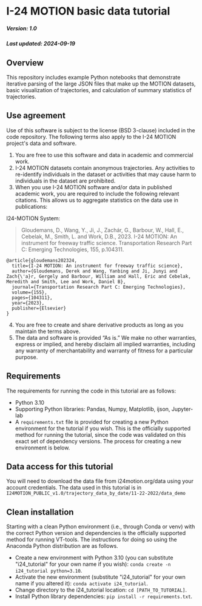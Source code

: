 # I-24 MOTION basic data tutorial
##### Version: 1.0
##### Last updated: 2024-09-19


## Overview

This repository includes example Python notebooks that demonstrate iterative parsing of the large JSON files that make up the MOTION datasets, basic visualization of trajectories, and calculation of summary statistics of trajectories.

## Use agreement

Use of this software is subject to the license (BSD 3-clause) included in the code repository. The following terms also apply to the I-24 MOTION project's data and software.

1. You are free to use this software and data in academic and commercial work. 
2. I-24 MOTION datasets contain anonymous trajectories. Any activities to re-identify individuals in the dataset or activities that may cause harm to individuals in the dataset are prohibited.
3. When you use I-24 MOTION software and/or data in published academic work, you are required to include the following relevant citations. This allows us to aggregate statistics on the data use in publications:

I24-MOTION System:

> Gloudemans, D., Wang, Y., Ji, J., Zachár, G., Barbour, W., Hall, E., Cebelak, M., Smith, L. and Work, D.B., 2023. I-24 MOTION: An instrument for freeway traffic science. Transportation Research Part C: Emerging Technologies, 155, p.104311.

```
@article{gloudemans202324,
  title={I-24 MOTION: An instrument for freeway traffic science},
  author={Gloudemans, Derek and Wang, Yanbing and Ji, Junyi and Zach{\'a}r, Gergely and Barbour, William and Hall, Eric and Cebelak, Meredith and Smith, Lee and Work, Daniel B},
  journal={Transportation Research Part C: Emerging Technologies},
  volume={155},
  pages={104311},
  year={2023},
  publisher={Elsevier}
}
```

4. You are free to create and share derivative products as long as you maintain the terms above. 
5. The data and software is provided “As is.” We make no other warranties, express or implied, and hereby disclaim all implied warranties, including any warranty of merchantability and warranty of fitness for a particular purpose.

## Requirements

The requirements for running the code in this tutorial are as follows:
- Python 3.10
- Supporting Python libraries: Pandas, Numpy, Matplotlib, ijson, Jupyter-lab
- A `requirements.txt` file is provided for creating a new Python environment for the tutorial if you wish. This is the officially supported method for running the tutorial, since the code was validated on this exact set of dependency versions. The process for creating a new environment is below.

## Data access for this tutorial
You will need to download the data file from i24motion.org/data using your account credentials.
The data used in this tutorial is in `I24MOTION_PUBLIC_v1.0/trajectory_data_by_date/11-22-2022/data_demo`

## Clean installation

Starting with a clean Python environment (i.e., through Conda or venv) with the correct Python version and dependencies is the officially supported method for running VT-tools. The instructions for doing so using the Anaconda Python distribution are as follows.

- Create a new environment with Python 3.10 (you can substitute "i24_tutorial" for your own name if you wish): `conda create -n i24_tutorial python=3.10`. 
- Activate the new environment (substitute "i24_tutorial" for your own name if you altered it): `conda activate i24_tutorial`. 
- Change directory to the i24_tutorial location: `cd [PATH_TO_TUTORIAL]`.
- Install Python library dependencies: `pip install -r requirements.txt`.
